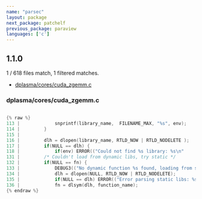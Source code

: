 ```yaml
---
name: "parsec"
layout: package
next_package: patchelf
previous_package: paraview
languages: ['c']
---
```

## 1.1.0
1 / 618 files match, 1 filtered matches.

 - [dplasma/cores/cuda_zgemm.c](#dplasmacorescuda_zgemmc)

### dplasma/cores/cuda_zgemm.c

```c

{% raw %}
113 |             snprintf(library_name,  FILENAME_MAX, "%s", env);
114 |         }
115 | 
116 |         dlh = dlopen(library_name, RTLD_NOW | RTLD_NODELETE );
117 |         if(NULL == dlh) {
118 |             if(env) ERROR(("Could not find %s library: %s\n"
131 |         /* Couldn't load from dynamic libs, try static */
132 |         if(NULL == fn) {
133 |             DEBUG3(("No dynamic function %s found, loading from statically linked\n", function_name));
134 |             dlh = dlopen(NULL, RTLD_NOW | RTLD_NODELETE);
135 |             if(NULL == dlh) ERROR(("Error parsing static libs: %s\n", dlerror()));
136 |             fn = dlsym(dlh, function_name);
{% endraw %}

```